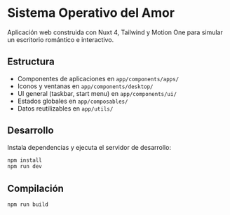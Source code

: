 # Sistema Operativo del Amor

Aplicación web construida con Nuxt 4, Tailwind y Motion One para simular un escritorio romántico e interactivo.

## Estructura
- Componentes de aplicaciones en `app/components/apps/`
- Iconos y ventanas en `app/components/desktop/`
- UI general (taskbar, start menu) en `app/components/ui/`
- Estados globales en `app/composables/`
- Datos reutilizables en `app/utils/`

## Desarrollo
Instala dependencias y ejecuta el servidor de desarrollo:

```bash
npm install
npm run dev
```

## Compilación

```bash
npm run build
```
